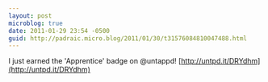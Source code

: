 ```yaml
---
layout: post
microblog: true
date: 2011-01-29 23:54 -0500
guid: http://padraic.micro.blog/2011/01/30/t31576084810047488.html
---
```

I just earned the 'Apprentice' badge on @untappd! [http://untpd.it/DRYdhm](http://untpd.it/DRYdhm)
